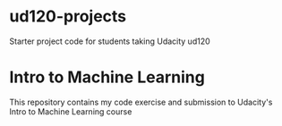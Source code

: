 ud120-projects
==============

Starter project code for students taking Udacity ud120
# Intro to Machine Learning
This repository contains my code exercise and submission to Udacity's Intro to Machine Learning course
